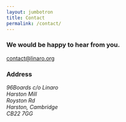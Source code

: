 ```yaml
---
layout: jumbotron
title: Contact
permalink: /contact/
---
```

<div class="row">
    <div id="contact-thanks">
        <div class="jumbotron contact">
            <h3 class="text-center animated fadeIn">We would be happy to hear from you.</h3>
        </div>
    </div>
</div>
<div class="row" id="content-container">
    <div class="container">
        <div class="row">
            <div class="col-xs-12 text-center">
                <a class="btn email" href="mailto:contact@linaro.org?subject=96Boards.org - {{page.url}}">
                    contact@linaro.org
                </a>
                <h3>Address</h3>
                <address>
                    96Boards c/o Linaro <br>
                    Harston Mill <br>
                    Royston Rd <br>
                    Harston, Cambridge <br>
                    CB22 7GG 
                </address>
            </div>
        </div>
    </div>
</div>
